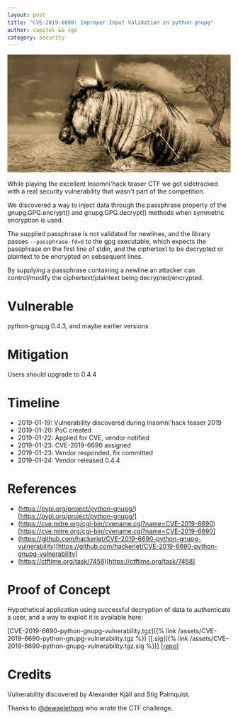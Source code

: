```yaml
---
layout: post
title: "CVE-2019-6690: Improper Input Validation in python-gnupg"
author: capitol && sgo
category: security
---
```


![gnu](/images/gnu.jpg)

While playing the excellent Insomni'hack teaser CTF we got sidetracked with
a real security vulnerability that wasn't part of the competition.

We discovered a way to inject data through the passphrase property of the
gnupg.GPG.encrypt() and gnupg.GPG.decrypt() methods when symmetric encryption is
used.

The supplied passphrase is not validated for newlines, and the library passes
`--passphrase-fd=0` to the gpg executable, which expects the passphrase on the
first line of stdin, and the ciphertext to be decrypted or plaintext to be
encrypted on sebsequent lines.

By supplying a passphrase containing a newline an attacker can control/modify
the ciphertext/plaintext being decrypted/encrypted.

# Vulnerable

python-gnupg 0.4.3, and maybe earlier versions

# Mitigation

Users should upgrade to 0.4.4

# Timeline

- 2019-01-19: Vulnerability discovered during Insomni'hack teaser 2019
- 2019-01-20: PoC created
- 2019-01-22: Applied for CVE, vendor notified
- 2019-01-23: CVE-2019-6690 assigned
- 2019-01-23: Vendor responded, fix committed
- 2019-01-24: Vendor released 0.4.4

# References

- (https://pypi.org/project/python-gnupg/)[https://pypi.org/project/python-gnupg/]
- (https://cve.mitre.org/cgi-bin/cvename.cgi?name=CVE-2019-6690)[https://cve.mitre.org/cgi-bin/cvename.cgi?name=CVE-2019-6690]
- (https://github.com/hackeriet/CVE-2019-6690-python-gnupg-vulnerability)[https://github.com/hackeriet/CVE-2019-6690-python-gnupg-vulnerability]
- (https://ctftime.org/task/7458)[https://ctftime.org/task/7458]

# Proof of Concept

Hypothetical application using successful decryption of data to authenticate
a user, and a way to exploit it is available here:

[CVE-2019-6690-python-gnupg-vulnerability.tgz]({% link /assets/CVE-2019-6690-python-gnupg-vulnerability.tgz %}) \[[.sig]({% link /assets/CVE-2019-6690-python-gnupg-vulnerability.tgz.sig %})\] \[[repo](https://github.com/hackeriet/CVE-2019-6690-python-gnupg-vulnerability)\]


# Credits

Vulnerability discovered by Alexander Kjäll and Stig Palmquist. 

Thanks to [@dewaelethom](https://twitter.com/dewaelethom) who wrote the
CTF challenge.
